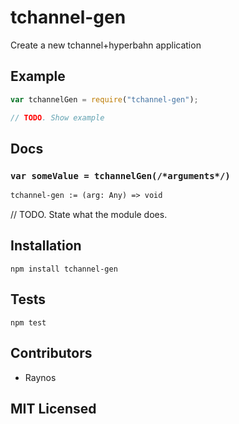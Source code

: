 # tchannel-gen

<!--
    [![build status][build-png]][build]
    [![Coverage Status][cover-png]][cover]
    [![Davis Dependency status][dep-png]][dep]
-->

<!-- [![NPM][npm-png]][npm] -->

Create a new tchannel+hyperbahn application

## Example

```js
var tchannelGen = require("tchannel-gen");

// TODO. Show example
```

## Docs

### `var someValue = tchannelGen(/*arguments*/)`

<!--
  This is a jsig notation of your interface.
  https://github.com/Raynos/jsig
-->
```ocaml
tchannel-gen := (arg: Any) => void
```

// TODO. State what the module does.

## Installation

`npm install tchannel-gen`

## Tests

`npm test`

## Contributors

 - Raynos

## MIT Licensed

  [build-png]: https://secure.travis-ci.org/Raynos/tchannel-gen.png
  [build]: https://travis-ci.org/Raynos/tchannel-gen
  [cover-png]: https://coveralls.io/repos/Raynos/tchannel-gen/badge.png
  [cover]: https://coveralls.io/r/Raynos/tchannel-gen
  [dep-png]: https://david-dm.org/Raynos/tchannel-gen.png
  [dep]: https://david-dm.org/Raynos/tchannel-gen
  [npm-png]: https://nodei.co/npm/tchannel-gen.png?stars&downloads
  [npm]: https://nodei.co/npm/tchannel-gen
